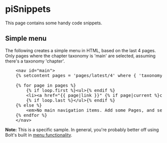 piSnippets
========

This page contains some handy code snippets. 


Simple menu
-----------

The following creates a simple menu in HTML, based on the last 4 pages. Only pages where the chapter taxonomy is 'main' are selected, assuming there's a taxonomy 'chapter'.

<pre class="brush: html">
    &lt;nav id="main">
    {% setcontent pages = 'pages/latest/4' where { 'taxonomy/chapter': 'main'}  %}
    
    {% for page in pages %}
        {% if loop.first %}&lt;ul>{% endif %}
        &lt;li>&lt;a href="{{ page|link }}" {% if page|current %}class="current"{% endif %}>{{ page.title|trimtext(12) }}&lt;/a>&lt;/li>            
        {% if loop.last %}&lt;/ul>{% endif %}
    {% else %}
        &lt;em>No main navigation items. Add some Pages, and set the 'Chapter' to 'Main'.&lt;/em>
    {% endfor %}
    &lt;/nav>
</pre>

<p class="note"><strong>Note:</strong> This is a specific sample. In general, you're probably better off using Bolt's built in <a href="/menus">menu functionality</a>.</p>